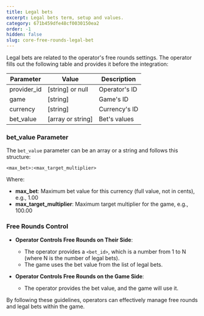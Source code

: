 ```yaml
---
title: Legal bets
excerpt: Legal bets term, setup and values.
category: 671b459dfe48cf0030150ea2
order: -1
hidden: false
slug: core-free-rounds-legal-bet
---
```


Legal bets are related to the operator's free rounds settings. The operator fills out the following table and provides it before the integration:

| Parameter   | Value             | Description   |
| ----------- | ----------------- | ------------- |
| provider_id | [string] or null  | Operator's ID |
| game        | [string]          | Game's ID     |
| currency    | [string]          | Currency's ID |
| bet_value   | [array or string] | Bet's values  |

### bet_value Parameter

The `bet_value` parameter can be an array or a string and follows this structure:

```
<max_bet>:<max_target_multiplier>
```

Where:

- **max_bet**: Maximum bet value for this currency (full value, not in cents), e.g., 1.00
- **max_target_multiplier**: Maximum target multiplier for the game, e.g., 100.00

### Free Rounds Control

- **Operator Controls Free Rounds on Their Side**:
  - The operator provides a `<bet_id>`, which is a number from 1 to N (where N is the number of legal bets).
  - The game uses the bet value from the list of legal bets.

- **Operator Controls Free Rounds on the Game Side**:
  - The operator provides the bet value, and the game will use it.

By following these guidelines, operators can effectively manage free rounds and legal bets within the game.